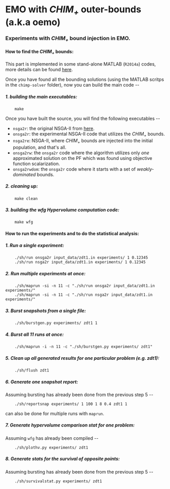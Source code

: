 EMO with *CHIM<sub>+<sub>* outer-bounds (a.k.a oemo)
=====================================================

### Experiments with *CHIM<sub>+<sub>* bound injection in EMO.

#### How to find the *CHIM<sub>+<sub>* bounds:
This part is implemented in some stand-alone MATLAB (`R2014a`) codes, more details can be found [here](https://github.com/chudur-budur/oemo/tree/master/onsga2r/chimp-solver). 



Once you have found all the bounding solutions (using the MATLAB scritps in the `chimp-solver` folder), now you can build the main code --

##### 1. building the main executables:
```shell
	make
```
Once you have built the source, you will find the following executables --

  * `nsga2r`: the original NSGA-II from [here](http://www.coin-laboratory.com/#!codes/rr8aj). 
  * `onsga2r`: the experimental NSGA-II code that utilizes the *CHIM<sub>+<sub>* bounds.
  * `nsga2re`: NSGA-II, where *CHIM<sub>+<sub>* bounds are injected into the initial population, and that's all.
  * `onsga2rw`: the `onsga2r` code where the algorithm utilizes only *one* approximated solution on the PF which was found using objective function scalarization.
  * `onsga2rwdom`: the `onsga2r` code where it starts with a set of *weakly-dominated* bounds. 

##### 2. cleaning up:
```shell
	make clean
```

##### 3. building the wfg Hypervolume computation code:
```shell
	make wfg
``` 



#### How to run the experiments and to do the statistical analysis:

##### 1. Run a single experiment:
```shell
	./sh/run onsga2r input_data/zdt1.in experiments/ 1 0.12345
	./sh/run nsga2r input_data/zdt1.in experiments/ 1 0.12345
```

##### 2. Run multiple experiments at once:
```shell
	./sh/maprun -si -n 11 -c "./sh/run onsga2r input_data/zdt1.in experiments/"
	./sh/maprun -si -n 11 -c "./sh/run nsga2r input_data/zdt1.in experiments/"
```

##### 3. Burst snapshots from a single file:
```shell
	./sh/burstgen.py experiments/ zdt1 1
```
	
##### 4. Burst all 11 runs at once:
```shell
	./sh/maprun -i -n 11 -c "./sh/burstgen.py experiments/ zdt1"
```

##### 5. Clean up all generated results for one particular problem (e.g. zdt1):
```shell
	./sh/flush zdt1
```

##### 6. Generate one snapshot report:

Assuming bursting has already been done from the previous step 5 --
```shell
	./sh/reportsnap experiments/ 1 100 1 8 0.4 zdt1 1
```
can also be done for multiple runs with `maprun`.

##### 7. Generate hypervolume comparison stat for one problem:

Assuming `wfg` has already been compiled --
```shell
	./sh/plothv.py experiments/ zdt1
```

##### 8. Generate stats for the survival of opposite points:

Assuming bursting has already been done from the previous step 5 --
```shell
	./sh/survivalstat.py experiments/ zdt1
```
